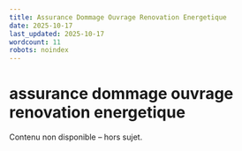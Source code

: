 ```yaml
---
title: Assurance Dommage Ouvrage Renovation Energetique
date: 2025-10-17
last_updated: 2025-10-17
wordcount: 11
robots: noindex
---
```


# assurance dommage ouvrage renovation energetique

Contenu non disponible – hors sujet.
